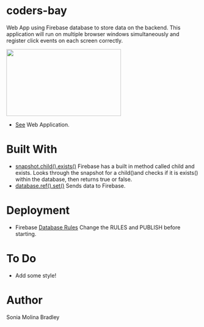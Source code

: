 # coders-bay
Web App using Firebase database to store data on the backend.  This application will run on multiple browser windows simultaneously and register click events on each screen correctly.
 
 <!-- ![](https://graphitepublications.com/wp-content/uploads/2015/04/5-Coding-Challenges-to-Help-You-Train-Your-Brain.jpg) -->
 <img src="https://graphitepublications.com/wp-content/uploads/2015/04/5-Coding-Challenges-to-Help-You-Train-Your-Brain.jpg" width="300" height="175">

* [See](https://soniabradley.github.io/coders-bay/) Web Application.

# Built With

* [snapshot.child().exists()](https://firebase.google.com/docs/reference/js/firebase.database.DataSnapshot) Firebase has a built in method called child and exists.  Looks through the snapshot for a child()and checks if it is exists() within the database, then returns true or false.
* [database.ref().set()](https://firebase.google.com/docs/reference/js/firebase.database.Reference) Sends data to Firebase.

# Deployment
* Firebase [Database Rules](https://firebase.google.com/docs/database/security/) Change the RULES and PUBLISH before starting.

# To Do
* Add some style!

# Author
Sonia Molina Bradley